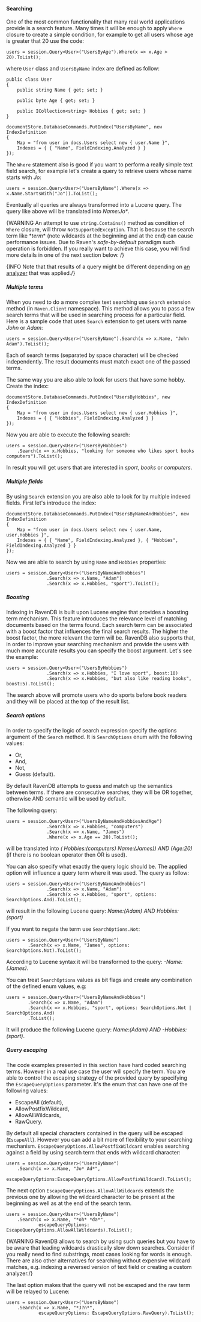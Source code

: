 ﻿
#### Searching

One of the most common functionality that many real world applications provide is a search feature. Many times it will be enough to apply `Where` closure to create a simple condition,
for example to get all users whose age is greater that 20 use the code:

	users = session.Query<User>("UsersByAge").Where(x => x.Age > 20).ToList();

where `User` class and `UsersByName` index are defined as follow:

	public class User
	{
	    public string Name { get; set; }
	 
	    public byte Age { get; set; }
	 
	    public ICollection<string> Hobbies { get; set; } 
	}

	documentStore.DatabaseCommands.PutIndex("UsersByName", new IndexDefinition
	{
	    Map = "from user in docs.Users select new { user.Name }",
	    Indexes = { { "Name", FieldIndexing.Analyzed } }
	});

The `Where` statement also is good if you want to perform a really simple text field search, for example let's create a query to retrieve users whose name starts with *Jo*:

	users = session.Query<User>("UsersByName").Where(x => x.Name.StartsWith("Jo")).ToList();

Eventually all queries are always transformed into a Lucene query. The query like above will be translated into <em>Name:Jo*</em>.

{WARNING An attempt to use `string.Contains()` method as condition of `Where` closure, will throw `NotSupportedException`. That is because the search term like \*<em>term</em>* (note wildcards at the beginning and at the end) can cause performance issues. Due to Raven's *safe-by-default* paradigm such operation is forbidden. If you really want to achieve this case, you will find more details in one of the next section below. /}

{INFO Note that that results of a query might be different depending on [an analyzer](../static-indexes/configuring-index-options) that was applied./}

##### Multiple terms

When you need to do a more complex text searching use `Search` extension method (in `Raven.Client` namespace). This method allows you to pass a few search terms that will be used in searching process for a particular field. Here is a sample code
that uses `Search` extension to get users with name *John* or *Adam*:

	users = session.Query<User>("UsersByName").Search(x => x.Name, "John Adam").ToList();

Each of search terms (separated by space character) will be checked independently. The result documents must match exact one of the passed terms.

The same way you are also able to look for users that have some hobby. Create the index:

	documentStore.DatabaseCommands.PutIndex("UsersByHobbies", new IndexDefinition
	{
	    Map = "from user in docs.Users select new { user.Hobbies }",
	    Indexes = { { "Hobbies", FieldIndexing.Analyzed } }
	});

Now you are able to execute the following search:

	users = session.Query<User>("UsersByHobbies")
	    .Search(x => x.Hobbies, "looking for someone who likes sport books computers").ToList();

In result you will get users that are interested in *sport*, *books* or *computers*.

##### Multiple fields

By using `Search` extension you are also able to look for by multiple indexed fields. First let's introduce the index:
 
	documentStore.DatabaseCommands.PutIndex("UsersByNameAndHobbies", new IndexDefinition
	{
	    Map = "from user in docs.Users select new { user.Name, user.Hobbies }",
	    Indexes = { { "Name", FieldIndexing.Analyzed }, { "Hobbies", FieldIndexing.Analyzed } }
	});

Now we are able to search by using `Name` and `Hobbies` properties:

	users = session.Query<User>("UsersByNameAndHobbies")
	               .Search(x => x.Name, "Adam")
	               .Search(x => x.Hobbies, "sport").ToList();

##### Boosting

Indexing in RavenDB is built upon Lucene engine that provides a boosting term mechanism. This feature introduces the relevance level of matching documents based on the terms found. 
Each search term can be associated with a boost factor that influences the final search results. The higher the boost factor, the more relevant the term will be. 
RavenDB also supports that, in order to improve your searching mechanism and provide the users with much more accurate results you can specify the boost argument. Let's see the example:

	users = session.Query<User>("UsersByHobbies")
	               .Search(x => x.Hobbies, "I love sport", boost:10)
	               .Search(x => x.Hobbies, "but also like reading books", boost:5).ToList();

The search above will promote users who do sports before book readers and they will be placed at the top of the result list.

##### Search options

In order to specify the logic of search expression specify the options argument of the `Search` method. It is `SearchOptions` enum with the following values:

* Or,
* And,
* Not,
* Guess (default).

By default RavenDB attempts to guess and match up the semantics between terms. If there are consecutive searches, they will be OR together, otherwise AND semantic will be used by default.

The following query:

	users = session.Query<User>("UsersByNameAndHobbiesAndAge")
	               .Search(x => x.Hobbies, "computers")
	               .Search(x => x.Name, "James")
	               .Where(x => x.Age == 20).ToList();

will be translated into <em>( Hobbies:(computers) Name:(James)) AND (Age:20)</em> (if there is no boolean operator then OR is used).

You can also specify what exactly the query logic should be. The applied option will influence a query term where it was used. The query as follow:

	users = session.Query<User>("UsersByNameAndHobbies")
	               .Search(x => x.Name, "Adam")
	               .Search(x => x.Hobbies, "sport", options: SearchOptions.And).ToList();

will result in the following Lucene query: <em>Name:(Adam) AND Hobbies:(sport)</em>

If you want to negate the term use `SearchOptions.Not`:

	users = session.Query<User>("UsersByName")
	        .Search(x => x.Name, "James", options: SearchOptions.Not).ToList();

According to Lucene syntax it will be transformed to the query: <em>-Name:(James)</em>.

You can treat `SearchOptions` values as bit flags and create any combination of the defined enum values, e.g:

	users = session.Query<User>("UsersByNameAndHobbies")
	        .Search(x => x.Name, "Adam")
	        .Search(x => x.Hobbies, "sport", options: SearchOptions.Not | SearchOptions.And)
	        .ToList();

It will produce the following Lucene query: <em>Name:(Adam) AND -Hobbies:(sport)</em>.

##### Query escaping

The code examples presented in this section have hard coded searching terms. However in a real use case the user will specify the term. You are able to control the escaping strategy of the provided query by specifying 
the `EscapeQueryOptions` parameter. It's the enum that can have one of the following values:

* EscapeAll (default),
* AllowPostfixWildcard,
* AllowAllWildcards,
* RawQuery.

By default all special characters contained in the query will be escaped (`EscapeAll`). However you can add a bit more of flexibility to your searching mechanism.
`EscapeQueryOptions.AllowPostfixWildcard` enables searching against a field by using search term that ends with wildcard character:

	users = session.Query<User>("UsersByName")
	    .Search(x => x.Name, "Jo* Ad*", 
	            escapeQueryOptions:EscapeQueryOptions.AllowPostfixWildcard).ToList();

The next option `EscapeQueryOptions.AllowAllWildcards` extends the previous one by allowing the wildcard character to be present at the beginning as well as at the end of the search term.

	users = session.Query<User>("UsersByName")
	    .Search(x => x.Name, "*oh* *da*", 
	            escapeQueryOptions: EscapeQueryOptions.AllowAllWildcards).ToList();

{WARNING RavenDB allows to search by using such queries but you have to be aware that leading wildcards drastically slow down searches. Consider if you really need to find substrings, most cases looking for words is enough. There are also other alternatives for searching without expensive wildcard matches, e.g. indexing a reversed version of text field or creating a custom analyzer./}

The last option makes that the query will not be escaped and the raw term will be relayed to Lucene:

	users = session.Query<User>("UsersByName")
	    .Search(x => x.Name, "*J?n*",
	            escapeQueryOptions: EscapeQueryOptions.RawQuery).ToList();